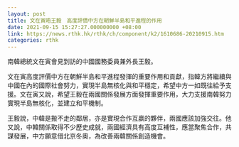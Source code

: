 ```yaml
---
layout: post
title: 文在寅晤王毅　高度評價中方在朝鮮半島和平進程的作用
date: 2021-09-15 15:27:27.000000000 +08:00
link: https://news.rthk.hk/rthk/ch/component/k2/1610686-20210915.htm
categories: rthk
---
```


南韓總統文在寅會見到訪的中國國務委員兼外長王毅。

文在寅高度評價中方在朝鮮半島和平進程發揮的重要作用和貢獻，指韓方將繼續與中國在內的國際社會努力，實現半島無核化與和平穩定，希望中方一如既往給予支援。文在寅又說，希望王毅在兩國關係發展方面發揮重要作用，大力支援南韓努力實現半島無核化，並建立和平機制。

王毅說，中韓是搬不走的鄰居，亦是實現合作互贏的夥伴，兩國應該加強交往。他又說，中韓關係取得不少歷史成就，兩國經濟具有高度互補性，應當聚焦合作，共謀發展，中方願意借北京冬奧，為改善兩韓關係創造機會。
